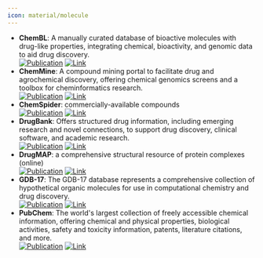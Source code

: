 ```yaml
---
icon: material/molecule
---
```


- **ChemBL**: A manually curated database of bioactive molecules with drug-like properties, integrating chemical, bioactivity, and genomic data to aid drug discovery.  
	[![Publication](https://img.shields.io/badge/Publication-Citations:3002-blue?style=for-the-badge&logo=bookstack)](https://doi.org/10.1093/nar/gkr777) [![Link](https://img.shields.io/badge/Link-online-brightgreen?style=for-the-badge&logo=cachet&logoColor=65FF8F)](https://www.ebi.ac.uk/chembl/) 
- **ChemMine**: A compound mining portal to facilitate drug and agrochemical discovery, offering chemical genomics screens and a toolbox for cheminformatics research.  
	[![Publication](https://img.shields.io/badge/Publication-Citations:51-blue?style=for-the-badge&logo=bookstack)](https://doi.org/10.1104/pp.105.062687) [![Link](https://img.shields.io/badge/Link-online-brightgreen?style=for-the-badge&logo=cachet&logoColor=65FF8F)](http://chemminedb.ucr.edu/) 
- **ChemSpider**: commercially-available compounds  
	[![Publication](https://img.shields.io/badge/Publication-Citations:849-blue?style=for-the-badge&logo=bookstack)](https://doi.org/10.1021/ed100697w) [![Link](https://img.shields.io/badge/Link-online-brightgreen?style=for-the-badge&logo=cachet&logoColor=65FF8F)](http://www.chemspider.com/) 
- **DrugBank**: Offers structured drug information, including emerging research and novel connections, to support drug discovery, clinical software, and academic research.  
	[![Publication](https://img.shields.io/badge/Publication-Citations:2132-blue?style=for-the-badge&logo=bookstack)](https://doi.org/10.1093%2Fnar%2Fgkm958) [![Link](https://img.shields.io/badge/Link-offline-red?style=for-the-badge&logo=xamarin&logoColor=red)](https://go.drugbank.com/) 
- **DrugMAP**: a comprehensive structural resource of protein complexes (online)  
	[![Publication](https://img.shields.io/badge/Publication-Citations:64-blue?style=for-the-badge&logo=bookstack)](https://doi.org/10.1093/nar/gkac813) [![Link](https://img.shields.io/badge/Link-online-brightgreen?style=for-the-badge&logo=cachet&logoColor=65FF8F)](https://idrblab.org/drugmap/) 
- **GDB-17**: The GDB-17 database represents a comprehensive collection of hypothetical organic molecules for use in computational chemistry and drug discovery.  
	[![Publication](https://img.shields.io/badge/Publication-Citations:957-blue?style=for-the-badge&logo=bookstack)](https://doi.org/10.1021/ci300415d) [![Link](https://img.shields.io/badge/Link-online-brightgreen?style=for-the-badge&logo=cachet&logoColor=65FF8F)](https://gdb.unibe.ch/downloads/) 
- **PubChem**: The world's largest collection of freely accessible chemical information, offering chemical and physical properties, biological activities, safety and toxicity information, patents, literature citations, and more.  
	[![Publication](https://img.shields.io/badge/Publication-Citations:1249-blue?style=for-the-badge&logo=bookstack)](https://doi.org/10.1093/nar/gkac956) [![Link](https://img.shields.io/badge/Link-online-brightgreen?style=for-the-badge&logo=cachet&logoColor=65FF8F)](https://pubchem.ncbi.nlm.nih.gov/) 
